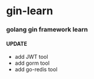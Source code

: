 # gin-learn
### golang gin framework learn


#### UPDATE
- add JWT  tool
- add gorm tool
- add go-redis tool

